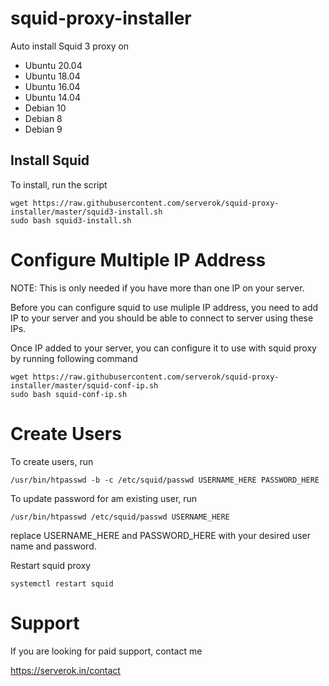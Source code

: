 # squid-proxy-installer

Auto install Squid 3 proxy on

* Ubuntu 20.04
* Ubuntu 18.04
* Ubuntu 16.04
* Ubuntu 14.04
* Debian 10
* Debian 8
* Debian 9


## Install Squid

To install, run the script

```
wget https://raw.githubusercontent.com/serverok/squid-proxy-installer/master/squid3-install.sh
sudo bash squid3-install.sh
```

# Configure Multiple IP Address

NOTE: This is only needed if you have more than one IP on your server.

Before you can configure squid to use muliple IP address, you need to add IP to your server and you should be able to connect to server using these IPs.

Once IP added to your server, you can configure it to use with squid proxy by running following command

```
wget https://raw.githubusercontent.com/serverok/squid-proxy-installer/master/squid-conf-ip.sh
sudo bash squid-conf-ip.sh
```

# Create Users

To create users, run

```
/usr/bin/htpasswd -b -c /etc/squid/passwd USERNAME_HERE PASSWORD_HERE
```

To update password for am existing user, run

```
/usr/bin/htpasswd /etc/squid/passwd USERNAME_HERE
```

replace USERNAME_HERE and PASSWORD_HERE with your desired user name and password.

Restart squid proxy

```
systemctl restart squid
```

# Support

If you are looking for paid support, contact me

https://serverok.in/contact
